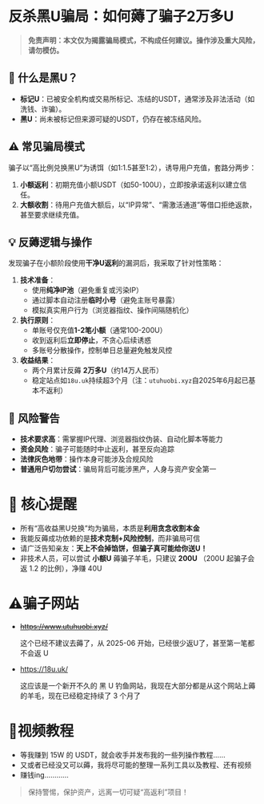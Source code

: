 # 反杀黑U骗局：如何薅了骗子2万多U

> **免责声明：本文仅为揭露骗局模式，不构成任何建议。操作涉及重大风险，请勿模仿。**

## 🤔 什么是黑U？

- **标记U**：已被安全机构或交易所标记、冻结的USDT，通常涉及非法活动（如洗钱、诈骗）。
- **黑U**：尚未被标记但来源可疑的USDT，仍存在被冻结风险。

## ⚠️ 常见骗局模式

骗子以“高比例兑换黑U”为诱饵（如1:1.5甚至1:2），诱导用户充值，套路分两步：

1. **小额返利**：初期充值小额USDT（如50-100U），立即按承诺返利以建立信任。
2. **大额收割**：待用户充值大额后，以“IP异常”、“需激活通道”等借口拒绝返款，甚至要求继续充值。

## 💡 反薅逻辑与操作

发现骗子在小额阶段使用**干净U返利**的漏洞后，我采取了针对性策略：

1. **技术准备**：
   - 使用**纯净IP池**（避免重复或污染IP）
   - 通过脚本自动注册**临时小号**（避免主账号暴露）
   - 模拟真实用户行为（浏览器指纹、操作间隔随机化）
2. **执行原则**：
   - 单账号仅充值**1-2笔小额**（通常100-200U）
   - 收到返利后**立即停止**，不贪心后续诱惑
   - 多账号分散操作，控制单日总量避免触发风控
3. **收益结果**：
   - 两个月累计反薅 **2万多U**（约14万人民币）
   - 稳定站点如`18u.uk`持续超3个月（注：`utuhuobi.xyz`自2025年6月起已基本不返利）

## 🔞 风险警告

- **技术要求高**：需掌握IP代理、浏览器指纹伪装、自动化脚本等能力
- **资金风险**：骗子可能随时中止返利，甚至反向追踪
- **法律灰色地带**：操作本身可能涉及合规风险
- **普通用户切勿尝试**：骗局背后可能涉黑产，人身与资产安全第一

# 💎 核心提醒

- 所有“高收益黑U兑换”均为骗局，本质是**利用贪念收割本金**
- 我能反薅成功依赖的是**技术克制+风险控制**，而非骗局可信
- 请广泛告知亲友：**天上不会掉馅饼，但骗子真可能给你送U！**
- 非技术人员，可以尝试 **小额U** 薅骗子羊毛，只建议 **200U** （200U 起骗子会返 1.2 的比例），净赚 40U

# ⚠️骗子网站

- ~~https://www.utuhuobi.xyz/~~

  这个已经不建议去薅了，从 2025-06 开始，已经很少返U了，甚至第一笔都不会返 U

- https://18u.uk/

  这应该是一个新开不久的 黑 U 钓鱼网站，我现在大部分都是从这个网站上薅的羊毛，现在已经稳定持续了 3 个月了

# 📄视频教程

- 等我赚到 15W 的 USDT，就会收手并发布我的一些列操作教程……
- 又或者已经没又可以薅，我将尽可能的整理一系列工具以及教程、还有视频
- 赚钱ing…………

> 保持警惕，保护资产，远离一切可疑“高返利”项目！

